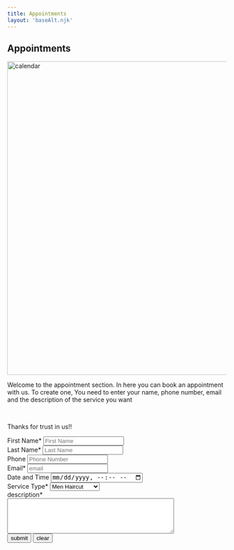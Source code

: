 ```yaml
---
title: Appointments
layout: 'baseAlt.njk'
---
```

<div class="apt">
            <div class="apt__title">
                <h2>Appointments</h2>
            </div>
            <div class="apt__sub">
                <div class="apt__sub__hero">
                    <div class="apt__sub__hero__img">
                        <img src="https://res.cloudinary.com/dvoigkose/image/upload/f_auto,q_auto,w_300/v1/Personal/b0bis5b8mxu3fffugjyx" srcset="https://res.cloudinary.com/dvoigkose/image/upload/f_auto,q_auto,w_300/v1/Personal/b0bis5b8mxu3fffugjyx 300w, https://res.cloudinary.com/dvoigkose/image/upload/f_auto,q_auto,w_600/v1/Personal/b0bis5b8mxu3fffugjyx 600w, https://res.cloudinary.com/dvoigkose/image/upload/f_auto,q_auto,w_1200/v1/Personal/b0bis5b8mxu3fffugjyx 1200w" alt="calendar" width="1280" height="720">
                    </div>
                    <div class="apt__sub__hero__txt">
                        <p>Welcome to the appointment section. In here you can book an appointment with us. To create one, You need to enter your name, phone number, email and the description of the service you want</p>
                        <br>
                        <p>Thanks for trust in us!!</p>
                    </div>
                </div>
                <div class="apt__sub__form">
                    <form name="Appointment" id="appointmentForm">
                        <div class="apt__sub__form__cnt">
                            <div class="apt__sub__form__cnt__input">
                                <label for="FirstName">First Name*</label>
                                <input type="text" name="FirstName" id="FirstName" placeholder="First Name" required="">
                            </div>
                            <div class="apt__sub__form__cnt__input">
                                <label for="LastName">Last Name*</label>
                                <input type="text" name="LastName" id="LastName" placeholder="Last Name" required="">
                            </div>
                            <div class="apt__sub__form__cnt__input">
                                <label for="Phone">Phone</label>
                                <input type="tel" name="Phone" id="Phone" placeholder="Phone Number" required="">
                            </div>
                            <div class="apt__sub__form__cnt__input">
                                <label for="email">Email*</label>
                                <input type="email" name="email" id="email" placeholder="email" required="">
                            </div>
                            <div class="apt__sub__form__cnt__input">
                                <label for="Time">Date and Time</label>
                                <input type="datetime-local" name="Date" id="Time" required="">
                            </div>
                            <div class="apt__sub__form__cnt__input">
                                <label for="serviceType">Service Type*</label>
                                <select name="serviceType" id="serviceType" size="1">
                                    <option value="menHaircut">Men Haircut</option>
                                    <option value="womenHaircut">Women Haircut</option>
                                    <option value="color">Color</option>
                                    <option value="Highlights">Highlights</option>
                                    <option value="hairBrushing">Hair Brushing</option>
                                    <option value="waxing">Waxing</option>
                                    <option value="manicure">Manicure</option>
                                    <option value="pedicure">Pedicure</option>
                                </select>
                            </div>
                            <div class="apt__sub__form__cnt__desc">
                                <label for="workDescription">description*</label><br>
                                <textarea name="details" id="workDescription" rows="5" cols="45" required=""></textarea>
                            </div>
                        </div>
                        <div class="apt__sub__form__btn">
                            <input id="submit" class="submit" type="submit" value="submit">
                            <input id="clear" class="clear" type="reset" value="clear">
                        </div>
                        <script>
                            document.getElementById('appointmentForm').addEventListener('submit', async (e) => {
                                e.preventDefault();
                                const data = {
                                    Fname: document.getElementById('FirstName').value,
                                    Lname: document.getElementById('LastName').value,
                                    phone: document.getElementById('Phone').value,
                                    email: document.getElementById('email').value,
                                    date: document.getElementById('Time').value,
                                    service: document.getElementById('serviceType').value,
                                    description: document.getElementById('workDescription').value
                                };
                                try {
                                    const response = await fetch('https://mercysbeautysalon.netlify.app/Appts', {
                                        method: 'POST',
                                        headers: { 'Content-Type': 'application/json' },
                                        body: JSON.stringify(data)
                                    });
                                    const result = await response.json();
                                    if(result.success){
                                        alert("Appointment created successfully!");
                                        document.getElementById('appointmentForm').reset();
                                    } else {
                                        alert("Error saving appointment.");
                                    }
                                } catch(err){
                                    console.error(err);
                                    alert("Server error.");
                                }
                            });
                        </script>
                    </form>
                </div>
            </div>
        </div>